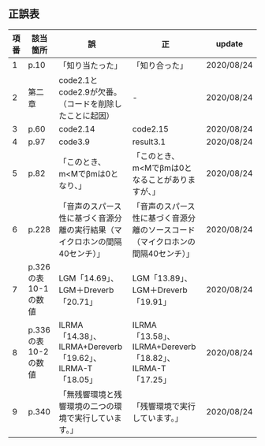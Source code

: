 ## 正誤表
|項番|該当箇所|誤|正|update|
|---|---|---|---|---|
|1|p.10| 「知り当たった」|「知り合った」|2020/08/24|
|2|第二章|code2.1とcode2.9が欠番。（コードを削除したことに起因）|-|2020/08/24|
|3|p.60|code2.14|code2.15|2020/08/24|
|4|p.97|code3.9|result3.1|2020/08/24|
|5|p.82| 「このとき、m<Mでβmは0となり、」|「このとき、m<Mでβmは0となることがありますが、」|2020/08/24|
|6|p.228| 「音声のスパース性に基づく音源分離の実行結果（マイクロホンの間隔40センチ）」|「音声のスパース性に基づく音源分離のソースコード（マイクロホンの間隔40センチ）」|2020/08/24|
|7|p.326の表10-1の数値| LGM「14.69」、LGM＋Dreverb「20.71」|LGM「13.89」、LGM＋Dreverb「19.91」|2020/08/24|
|8|p.336の表10-2の数値| ILRMA「14.38」、ILRMA+Dereverb「19.62」、ILRMA-T「18.05」|ILRMA「13.58」、ILRMA+Dereverb「18.82」、ILRMA-T「17.25」|2020/08/24|
|9|p.340|「無残響環境と残響環境の二つの環境で実行しています。」 |「残響環境で実行しています。」|2020/08/24|



